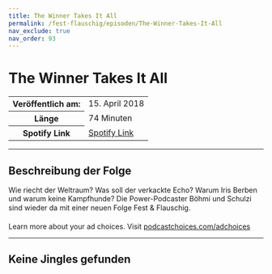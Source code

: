 ```yaml
---
title: The Winner Takes It All
permalink: /fest-flauschig/episoden/The-Winner-Takes-It-All
nav_exclude: true
nav_order: 93
---
```


# The Winner Takes It All
<table class="resp-table dcf-table dcf-table-responsive dcf-table-bordered dcf-table-striped dcf-w-100%">
                    <tbody>
                        <tr>
                            <th scope="row">Veröffentlich am:</th>
                            <td data-label="Veröffentlich am:">15. April 2018</td>
                        </tr>
                        <tr>
                            <th scope="row">Länge </th>
                            <td data-label="Länge ">74 Minuten</td>
                        </tr><tr>
                                <th scope="row">Spotify Link</th>
                                <td data-label="Spotify Link"><a href="https://open.spotify.com/episode/1XfhB5AvA1WqJ4GjDXvZ38">Spotify Link</a></td>
                            </tr></tbody>
                </table>

***

## Beschreibung der Folge

<div>
Wie riecht der Weltraum? Was soll der verkackte Echo? Warum Iris Berben und warum keine Kampfhunde? Die Power-Podcaster Böhmi und Schulzi sind wieder da mit einer neuen Folge Fest &amp; Flauschig.<p> </p><p>Learn more about your ad choices. Visit <a href="https://podcastchoices.com/adchoices">podcastchoices.com/adchoices</a></p>  
</div>

***

## Keine Jingles gefunden